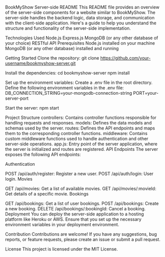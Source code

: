 BookMyShow Server-side README
This README file provides an overview of the server-side components for a website similar to BookMyShow. The server-side handles the backend logic, data storage, and communication with the client-side application. Here's a guide to help you understand the structure and functionality of the server-side implementation.

Technologies Used
Node.js
Express.js
MongoDB (or any other database of your choice)
RESTful API
Prerequisites
Node.js installed on your machine
MongoDB (or any other database) installed and running

Getting Started
Clone the repository:
git clone https://github.com/your-username/bookmyshow-server.git

Install the dependencies:
cd bookmyshow-server
npm install

Set up the environment variables:
Create a .env file in the root directory.
Define the following environment variables in the .env file:
DB_CONNECTION_STRING=your-mongodb-connection-string
PORT=your-server-port

Start the server:
npm start

Project Structure
controllers: Contains controller functions responsible for handling requests and responses.
models: Defines the data models and schemas used by the server.
routes: Defines the API endpoints and maps them to the corresponding controller functions.
middleware: Contains custom middleware functions used to handle authentication and other server-side operations.
app.js: Entry point of the server application, where the server is initialized and routes are registered.
API Endpoints
The server exposes the following API endpoints:

Authentication

POST /api/auth/register: Register a new user.
POST /api/auth/login: User login.
Movies

GET /api/movies: Get a list of available movies.
GET /api/movies/:movieId: Get details of a specific movie.
Bookings

GET /api/bookings: Get a list of user bookings.
POST /api/bookings: Create a new booking.
DELETE /api/bookings/:bookingId: Cancel a booking.
Deployment
You can deploy the server-side application to a hosting platform like Heroku or AWS. Ensure that you set up the necessary environment variables in your deployment environment.

Contribution
Contributions are welcome! If you have any suggestions, bug reports, or feature requests, please create an issue or submit a pull request.

License
This project is licensed under the MIT License.

